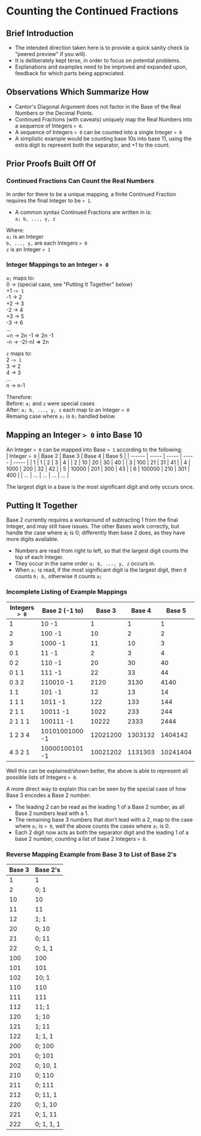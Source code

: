 # Counting the Continued Fractions

## Brief Introduction
* The intended direction taken here is to provide a quick sanity check (a "peered preview" if you will).<br>
* It is deliberately kept terse, in order to focus on potential problems.<br>
* Explanations and examples need to be improved and expanded upon, feedback for which parts being appreciated.

## Observations Which Summarize How
* Cantor's Diagonal Argument does not factor in the Base of the Real Numbers or the Decimal Points.
* Continued Fractions (with caveats) uniquely map the Real Numbers into a sequence of Integers `> 0`.
* A sequence of Integers `> 0` can be counted into a single Integer `> 0`
* A simplistic example would be counting base 10s into base 11, using the extra digit to represent both the separator, and +1 to the count.

## Prior Proofs Built Off Of
### Continued Fractions Can Count the Real Numbers
In order for there to be a unique mapping, a finite Continued Fraction requires the final Integer to be `> 1`.

* A common syntax Continued Fractions are written in is:<br>
  `a; b, ..., y, z`

Where:<br>
`a;` is an Integer<br>
`b, ..., y,` are each Integers `> 0`<br>
`z` is an Integer `> 1`<br>

### Integer Mappings to an Integer `> 0`
`a;` maps to:<br>
 0 ->   (special case, see "Putting It Together" below)<br>
+1 -`> 1`<br>
-1 -> 2<br>
+2 -> 3<br>
-2 -> 4<br>
+3 -> 5<br>
-3 -> 6<br>
  ...<br>
+n ->  2n -1 => 2n -1<br>
-n -> -2(-n) => 2n<br>

`z` maps to:<br>
2 -`> 1`<br>
3 -> 2<br>
4 -> 3<br>
 ...<br>
n -> n-1<br>

Therefore:<br>
Before: `a;` and `z` were special cases<br>
After:  `a; b, ..., y, z` each map to an Integer `> 0`<br>
Remaing case where `a;` is `0;` handled below.

## Mapping an Integer `> 0` into Base 10
An Integer ``> 0`` can be mapped into Base `> 1` according to the following:<br>
| Integer ``> 0``        | Base 2     | Base 3     | Base 4     | Base 5     |
| ------             | -----      | -----      | -----      | -----      |
| 1                  | 1          | 2          | 3          | 4          |
| 2                  | 10         | 20         | 30         | 40         |
| 3                  | 100        | 21         | 31         | 41         |
| 4                  | 1000       | 200        | 32         | 42         |
| 5                  | 10000      | 201        | 300        | 43         |
| 6                  | 100000     | 210        | 301        | 400        |
| ...                | ...        | ...        | ...        | ...        |

The largest digit in a base is the most significant digit and only occurs once.

## Putting It Together
Base 2 currently requires a workaround of subtracting 1 from the final Integer, and may still have issues. The other Bases work correctly, but handle the case where a; is 0; differently then base 2 does, as they have more digits available.

* Numbers are read from right to left, so that the largest digit counts the top of each Integer.
* They occur in the same order `a; b, ..., y, z` occurs in.
* When `a;` is read, if the most significant digit is the largest digit, then it counts `0; b,` otherwise it counts `a;`

### Incomplete Listing of Example Mappings
| Integers `> 0`     | Base 2 (-1 to) | Base 3     | Base 4     | Base 5     |
| ------           | -----          | -----      | -----      | -----      |
| 1                | 10 -1          | 1          | 1          | 1          |
| 2                | 100 -1         | 10         | 2          | 2          |
| 3                | 1000 -1        | 11         | 10         | 3          |
| 0 1              |  11 -1         |  2         |  3         |  4         |
| 0 2              |  110 -1        |  20        |  30        |  40        |
| 0 1 1            |  111 -1        |  22        |  33        |  44        |
| 0 3 2            |  110010 -1     |  2120      |  3130      |  4140      |
| 1 1              | 101 -1         | 12         | 13         | 14         |
| 1 1 1            | 1011 -1        | 122        | 133        | 144        |
| 2 1 1            | 10011 -1       | 1022       | 233        | 244        |
| 2 1 1 1          | 100111 -1      | 10222      | 2333       | 2444       |
| 1 2 3 4          | 10101001000 -1 | 12021200   | 1303132    | 1404142    |
| 4 3 2 1          | 10000100101 -1 | 10021202   | 1131303    | 10241404   |

Well this can be explained/shown better, the above is able to represent all possible lists of Integers `> 0`.

A more direct way to explain this can be seen by the special case of how Base 3 encodes a Base 2 number:<br>
* The leading 2 can be read as the leading 1 of a Base 2 number, as all Base 2 numbers lead with a 1.
* The remaining base 3 numbers that don't lead with a 2, map to the case where `a;` is `> 0`, well the above counts the cases where `a;` is 0.
* Each 2 digit now acts as both the separator digit and the leading 1 of a base 2 number, counting a list of base 2 Integers `> 0`.

### Reverse Mapping Example from Base 3 to List of Base 2's
| Base 3 |  Base 2's       |
| ------ | --------------  |
| 1      |   1             |
| 2      |   0;   1        |
| 10     |  10             |
| 11     |  11             |
| 12     |   1;   1        |
| 20     |   0;  10        |
| 21     |   0;  11        |
| 22     |   0;   1,  1    |
| 100    | 100             |
| 101    | 101             |
| 102    |  10;   1        |
| 110    | 110             |
| 111    | 111             |
| 112    |  11;   1        |
| 120    |   1;  10        |
| 121    |   1;  11        |
| 122    |   1;   1,  1    |
| 200    |   0; 100        |
| 201    |   0; 101        |
| 202    |   0;  10,  1    |
| 210    |   0; 110        |
| 211    |   0; 111        |
| 212    |   0;  11,  1    |
| 220    |   0;   1, 10    |
| 221    |   0;   1, 11    |
| 222    |   0;   1,  1, 1 |
